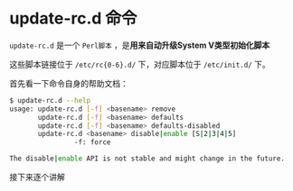 # update-rc.d 命令

`update-rc.d` 是一个 `Perl脚本` ，是**用来自动升级System V类型初始化脚本**

这些脚本链接位于 `/etc/rc{0-6}.d/` 下，对应脚本位于 `/etc/init.d/` 下。

首先看一下命令自身的帮助文档：

```bash
$ update-rc.d --help
usage: update-rc.d [-f] <basename> remove
       update-rc.d [-f] <basename> defaults
       update-rc.d [-f] <basename> defaults-disabled
       update-rc.d <basename> disable|enable [S|2|3|4|5]
		        -f: force

The disable|enable API is not stable and might change in the future.
```

接下来逐个讲解

## 
